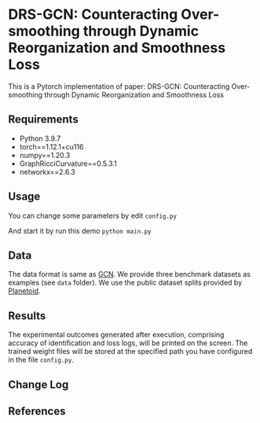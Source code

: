  DRS-GCN: Counteracting Over-smoothing through Dynamic Reorganization and Smoothness Loss
====


This is a Pytorch implementation of paper: DRS-GCN: Counteracting Over-smoothing through Dynamic Reorganization and Smoothness Loss


## Requirements

  * Python 3.9.7
  * torch==1.12.1+cu116
  * numpy==1.20.3
  * GraphRicciCurvature==0.5.3.1
  * networkx==2.6.3


## Usage
You can change some parameters by edit 
```config.py```

And start it by run this demo
```python main.py```

## Data
The data format is same as [GCN](https://github.com/tkipf/gcn). We provide three benchmark datasets as examples (see `data` folder). We use the public dataset splits provided by [Planetoid](https://github.com/kimiyoung/planetoid). 

## Results
The experimental outcomes generated after execution, comprising accuracy of identification and loss logs, will be printed on the screen. The trained weight files will be stored at the specified path you have configured in the file
```config.py```.
## Change Log
 
## References
```

```



